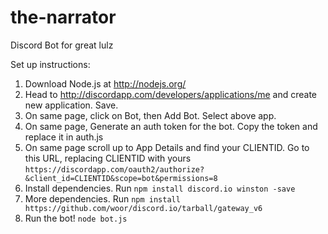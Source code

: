 # the-narrator
Discord Bot for great lulz

Set up instructions:

1. Download Node.js at http://nodejs.org/
2. Head to http://discordapp.com/developers/applications/me and create new application. Save.
3. On same page, click on Bot, then Add Bot. Select above app.
4. On same page, Generate an auth token for the bot.  Copy the token and replace it in auth.js
5. On same page scroll up to App Details and find your CLIENTID.  Go to this URL, replacing CLIENTID with yours `https://discordapp.com/oauth2/authorize?&client_id=CLIENTID&scope=bot&permissions=8`
6. Install dependencies. Run `npm install discord.io winston -save`
7. More dependencies. Run `npm install https://github.com/woor/discord.io/tarball/gateway_v6`
8. Run the bot! `node bot.js`
